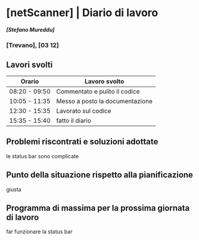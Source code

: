 # [netScanner] | Diario di lavoro
##### [Stefano Mureddu]
### [Trevano], [03 12]

## Lavori svolti


|Orario        |Lavoro svolto                                                   |
|--------------|----------------------------------------------------------------|
|08:20 - 09:50 |Commentato e pulito il codice                                   |
|10:05 - 11:35 |Messo a posto la documentazione                                 |
|12:30 - 15:35 |Lavorato sul codice                                             |
|15:35 - 15:40 |fatto il diario                                                 |
##  Problemi riscontrati e soluzioni adottate
le status bar sono complicate 

##  Punto della situazione rispetto alla pianificazione
giusta

## Programma di massima per la prossima giornata di lavoro
far funzionare la status bar

